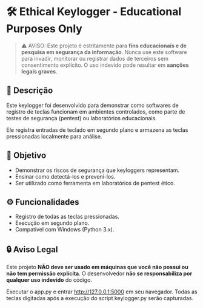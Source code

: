 # 🛠️ Ethical Keylogger - Educational Purposes Only

> ⚠️ AVISO: Este projeto é estritamente para **fins educacionais e de pesquisa em segurança da informação**. Nunca use este software para invadir, monitorar ou registrar dados de terceiros sem consentimento explícito. O uso indevido pode resultar em **sanções legais graves**.

## 📌 Descrição

Este keylogger foi desenvolvido para demonstrar como softwares de registro de teclas funcionam em ambientes controlados, como parte de testes de segurança (pentest) ou laboratórios educacionais.

Ele registra entradas de teclado em segundo plano e armazena as teclas pressionadas localmente para análise.

## 🎯 Objetivo

- Demonstrar os riscos de segurança que keyloggers representam.
- Ensinar como detectá-los e preveni-los.
- Ser utilizado como ferramenta em laboratórios de pentest ético.

## ⚙️ Funcionalidades

- Registro de todas as teclas pressionadas.
- Execução em segundo plano.
- Compatível com Windows (Python 3.x).

## 🔒 Aviso Legal

Este projeto **NÃO deve ser usado em máquinas que você não possui ou não tem permissão explícita**. O desenvolvedor **não se responsabiliza por qualquer uso indevido** do código.

Executar o app.py e entrar http://127.0.0.1:5000 em seu navegador.
Todas as teclas digitadas após a execução do script keylogger.py serão capturadas.

